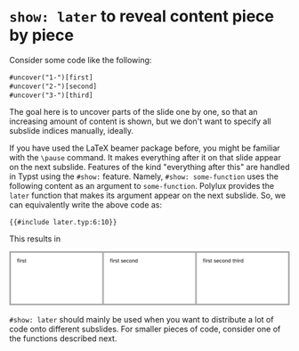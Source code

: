 # `show: later` to reveal content piece by piece
Consider some code like the following:
```typ
#uncover("1-")[first]
#uncover("2-")[second]
#uncover("3-")[third]
```
The goal here is to uncover parts of the slide one by one, so that an increasing
amount of content is shown, but we don't want to specify all subslide indices
manually, ideally.

If you have used the LaTeX beamer package before, you might be familiar with the
`\pause` command.
It makes everything after it on that slide appear on the next subslide.
Features of the kind "everything after this" are handled in Typst using the
`#show:` feature.
Namely, `#show: some-function` uses the following content as an argument to
`some-function`.
Polylux provides the `later` function that makes its argument appear on the
next subslide.
So, we can equivalently write the above code as:
```typ
{{#include later.typ:6:10}}
```
This results in

![later](later.png)

`#show: later` should mainly be used when you want to distribute a lot of code
onto different subslides.
For smaller pieces of code, consider one of the functions described next.
